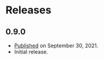 ﻿# Releases

## 0.9.0
* [Published](https://pypi.org/project/subsy/0.9.0) on September 30, 2021.
* Initial release.
